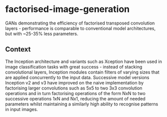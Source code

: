 # factorised-image-generation
GANs demonstrating the efficiency of factorised transposed convolution layers - performance is comparable to conventional model architectures, but with ~25-35% less parameters.

## Context
The Inception architecture and variants such as Xception have been used in image classification tasks with great success - instead of stacking convolutional layers, Inception modules contain filters of varying sizes that are applied concurrently to the input data. Successive model versions Inception v2 and v3 have improved on the naive implementation by factorising larger convolutions such as 5x5 to two 3x3 convolution operations and in turn factorising operations of the form NxN to two successive operations 1xN and Nx1, reducing the amount of needed parameters whilst maintaining a similarly high ability to recognise patterns in input images.

